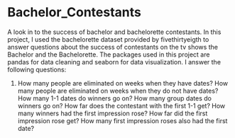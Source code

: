# Bachelor_Contestants
A look in to the success of bachelor and bachelorette contestants.
In this project, I used the bachelorette dataset provided by fivethirtyeigth to answer questions about the success of contestants on the tv shows the Bachelor and the Bachelorette. 
The packages used in this project are pandas for data cleaning and seaborn for data visualization. 
I answer the following questions:  
1. How many people are eliminated on weeks when they have dates?
How many people are eliminated on weeks when they do not have dates?
How many 1-1 dates do winners go on?
How many group dates do winners go on?
How far does the contestant with the first 1-1 get?
How many winners had the first impression rose?
How far did the first impression rose get?
How many first impression roses also had the first date?
